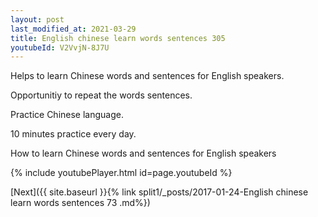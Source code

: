 ```yaml
---
layout: post
last_modified_at: 2021-03-29
title: English chinese learn words sentences 305 
youtubeId: V2VvjN-8J7U
---
```

 
 
Helps to learn Chinese words and sentences for English speakers.

Opportunitiy to repeat the words sentences. 

Practice Chinese language. 
 
10 minutes practice every day. 
 
How to learn Chinese words and sentences for English speakers 
 
{% include youtubePlayer.html id=page.youtubeId %}
 
 
[Next]({{ site.baseurl }}{% link  split1/_posts/2017-01-24-English chinese learn words sentences 73 .md%})
 
